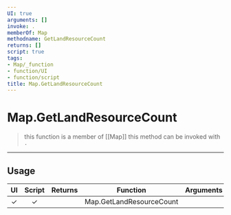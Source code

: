 ```yaml
---
UI: true
arguments: []
invoke: .
memberOf: Map
methodname: GetLandResourceCount
returns: []
script: true
tags:
- Map/_function
- function/UI
- function/script
title: Map.GetLandResourceCount
---
```

# Map.GetLandResourceCount
> this function is a member of [[Map]]
> this method can be invoked with `.`
-----
## Usage
|  UI | Script | Returns | Function | Arguments |
|:---:|:------:|-------:|:--------:|:---------|
|✓|✓||Map.GetLandResourceCount||

